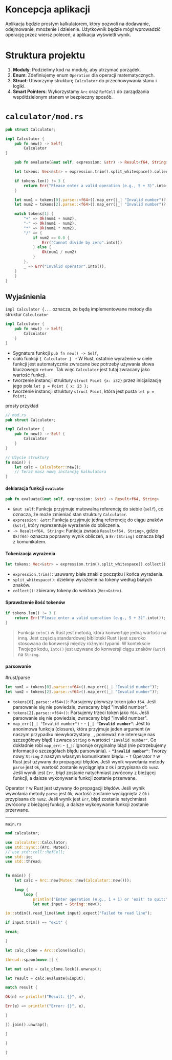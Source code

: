 # Koncepcja aplikacji

Aplikacja będzie prostym kalkulatorem, który pozwoli na dodawanie, odejmowanie, mnożenie i dzielenie. Użytkownik będzie mógł wprowadzić operację przez wiersz poleceń, a aplikacja wyświetli wynik.

# Struktura projektu

1. **Moduły**: Podzielimy kod na moduły, aby utrzymać porządek.
2. **Enum**: Zdefiniujemy enum `Operation` dla operacji matematycznych.
3. **Struct**: Utworzymy strukturę `Calculator` do przechowywania stanu i logiki.
4. **Smart Pointers**: Wykorzystamy `Arc` oraz `RefCell` do zarządzania współdzielonym stanem w bezpieczny sposób.


# `calculator/mod.rs`
```rust
pub struct Calculator;

impl Calculator {
	pub fn new() -> Self{
		Calculator
}

	pub fn evaluate(&mut self, expression: &str) -> Result<f64, String> {

	let tokens: Vec<&str> = expression.trim().split_whitespace().collect();

	if tokens.len() != 3 {
		return Err("Please enter a valid operation (e.g., 5 + 3)".into());
	}

	let num1 = tokens[0].parse::<f64>().map_err(|_| "Invalid number")?;
	let num2 = tokens[2].parse::<f64>().map_err(|_| "Invalid number")?;

	match tokens[1] {
		"+" => Ok(num1 + num2),
		"-" => Ok(num1 - num2),
		"*" => Ok(num1 * num2),
		"/" => {
			if num2 == 0.0 {
				Err("Cannot divide by zero".into())
			} else {
				Ok(num1 / num2)
			}
		},
		_ => Err("Invalid operator".into()),
	}
	}
}
```


## Wyjaśnienia

`impl Calculator {...` oznacza, że będą implementowane metody dla struktur `Calculcator`
```rust
impl Calculator {
    pub fn new() -> Self{
        Calculator
    }
}

```

- Sygnatura funkcji `pub fn new() -> Self`,
- ciało funkcji `{ Calculator } `  - W Rust, ostatnie wyrażenie w ciele funkcji jest automatycznie zwracane bez potrzeby używania słowa kluczowego `return`. Tak więc `Calculator` jest tutaj zwracany jako wartość funkcji.
- tworzenie instancji struktury `struct Point {x: i32}` przez inicjalizację jego pola `let p = Point { x: 23 };`
- tworzenie instancji struktury `struct Point`, która jest pusta `let p = Point;`

prosty przykład
```rust
// mod.rs
pub struct Calculator;

impl Calculator {
    pub fn new() -> Self {
        Calculator
    }
}

// Użycie struktury
fn main() {
    let calc = Calculator::new();
    // Teraz masz nową instancję kalkulatora
}

```

#### deklaracja funkcji `evaluate`
```rust
pub fn evaluate(&mut self, expression: &str) -> Result<f64, String>
``` 
-  `&mut self`: Funkcja przyjmuje mutowalną referencję do siebie (`self`), co oznacza, że może zmieniać stan struktury `Calculator`.
- `expression: &str`: Funkcja przyjmuje jedną referencję do ciągu znaków (`&str`), który reprezentuje wyrażenie do obliczenia.
- `-> Result<f64, String>`: Funkcja zwraca `Result<f64, String>`, gdzie `Ok(f64)` oznacza poprawny wynik obliczeń, a `Err(String)` oznacza błąd z komunikatem.


#### Tokenizacja wyrażenia
```rust
let tokens: Vec<&str> = expression.trim().split_whitespace().collect();
```
- `expression.trim()`: usuwamy białe znaki z początku i końca wyrażenia.
- `split_whitespace()`: dzielimy wyrażenie na tokeny według białych znaków.
- `collect()`: zbieramy tokeny do wektora (`Vec<&str>`).


#### Sprawdzenie ilość tokenów
```rust
if tokens.len() != 3 {
    return Err("Please enter a valid operation (e.g., 5 + 3)".into());
}

```

> Funkcja `into()` w Rust jest metodą, która konwertuje jedną wartość na inną. Jest częścią standardowej biblioteki Rust i jest szeroko stosowana do konwersji między różnymi typami. W kontekście Twojego kodu, `into()` jest używane do konwersji ciągu znaków (`&str`) na `String`.

#### parsowanie
#rust/parse
```rust
let num1 = tokens[0].parse::<f64>().map_err(|_| "Invalid number")?;
let num2 = tokens[2].parse::<f64>().map_err(|_| "Invalid number")?;
```

- `tokens[0].parse::<f64>()`: Parsujemy pierwszy token jako `f64`. Jeśli parsowanie się nie powiedzie, zwracamy błąd "Invalid number".
- `tokens[2].parse::<f64>()`: Parsujemy trzeci token jako `f64`. Jeśli parsowanie się nie powiedzie, zwracamy błąd "Invalid number".
- `map_err(|_| "Invalid number")` - - **`|_| "Invalid number"`**: Jest to anonimowa funkcja (closure), która przyjmuje jeden argument (w naszym przypadku niewykorzystany `_`, ponieważ nie interesuje nas szczegółowy błąd) i zwraca `String` o wartości `"Invalid number"`.
		Co dokładnie robi `map_err`:
			- **`|_|`**: Ignoruje oryginalny błąd (nie potrzebujemy informacji o szczegółach błędu parsowania).
			- **`"Invalid number"`**: Tworzy nowy `String` z naszym własnym komunikatem błędu.
		- `?` Operator `?` w Rust jest używany do propagacji błędów. Jeśli wynik wywołania metody `parse` jest `Ok`, wartość zostanie wyciągnięta z `Ok` i przypisana do `num2`. Jeśli wynik jest `Err`, błąd zostanie natychmiast zwrócony z bieżącej funkcji, a dalsze wykonywanie funkcji zostanie przerwane. 


Operator `?` w Rust jest używany do propagacji błędów. Jeśli wynik wywołania metody `parse` jest `Ok`, wartość zostanie wyciągnięta z `Ok` i przypisana do `num2`. Jeśli wynik jest `Err`, błąd zostanie natychmiast zwrócony z bieżącej funkcji, a dalsze wykonywanie funkcji zostanie przerwane.

---------

`main.rs`
```rust
mod calculator;

use calculator::Calculator;
use std::sync::{Arc, Mutex};
// use std::cell::RefCell;
use std::io;
use std::thread;
  

fn main() {
	let calc = Arc::new(Mutex::new(Calculator::new()));

	loop {
		loop {
			println!("Enter operation (e.g., 1 + 1) or 'exit' to quit:");
			let mut input = String::new();

io::stdin().read_line(&mut input).expect("Failed to read line");

if input.trim() == "exit" {

break;

}

let calc_clone = Arc::clone(&calc);

thread::spawn(move || {

let mut calc = calc_clone.lock().unwrap();

let result = calc.evaluate(&input);

match result {

Ok(n) => println!("Result: {}", n),

Err(e) => println!("Error: {}", e),

}

}).join().unwrap();

}

}

}
```






